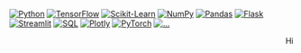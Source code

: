 <!-- ### Hi there 👋 -->
[![Python](https://img.shields.io/badge/python-0E1116?style=for-the-badge&logo=python)](https://github.com/thebugged) 
[![TensorFlow](https://img.shields.io/badge/tensorflow-0E1116?style=for-the-badge&logo=tensorflow)](https://github.com/thebugged) 
[![Scikit-Learn](https://img.shields.io/badge/scikit--learn-0E1116?style=for-the-badge&logo=scikit-learn)](https://github.com/thebugged) 
[![NumPy](https://img.shields.io/badge/numpy-0E1116?style=for-the-badge&logo=numpy)](https://github.com/thebugged) 
[![Pandas](https://img.shields.io/badge/pandas-0E1116?style=for-the-badge&logo=pandas)](https://github.com/thebugged) 
[![Flask](https://img.shields.io/badge/flask-0E1116?style=for-the-badge&logo=flask)](https://github.com/thebugged) 
[![Streamlit](https://img.shields.io/badge/streamlit-0E1116?style=for-the-badge&logo=streamlit)](https://github.com/thebugged) 
[![SQL](https://img.shields.io/badge/sql-0E1116?style=for-the-badge&logo=mysql)](https://github.com/thebugged) 
[![Plotly](https://img.shields.io/badge/plotly-0E1116?style=for-the-badge&logo=plotly)](https://github.com/thebugged) 
[![PyTorch](https://img.shields.io/badge/PyTorch-0E1116?style=for-the-badge&logo=pytorch)](https://github.com/thebugged) 
[![...](https://img.shields.io/badge/...-0E1116?style=for-the-badge)](https://github.com/thebugged)
<p align="right">
  Hi  
</p>

<!-- [![LinkedIn](https://img.shields.io/badge/-0E1116?style=for-the-badge&logo=linkedin)](https://www.linkedin.com/in/maikyauisrael) -->


<!--
**thebugged/thebugged** is a ✨ _special_ ✨ repository because its `README.md` (this file) appears on your GitHub profile.

Here are some ideas to get you started:

- 🔭 I’m currently working on ...
- 🌱 I’m currently learning ...
- 👯 I’m looking to collaborate on ...
- 🤔 I’m looking for help with ...
- 💬 Ask me about ...
- 📫 How to reach me: ...
- 😄 Pronouns: ...
- ⚡ Fun fact: ...
-->
